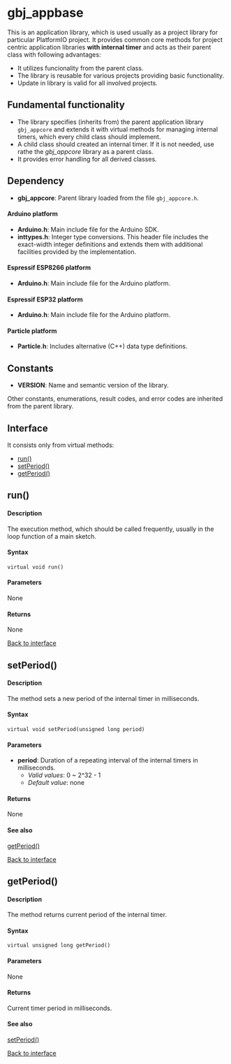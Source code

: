 <a id="library"></a>

# gbj\_appbase
This is an application library, which is used usually as a project library for particular PlatformIO project. It provides common core methods for project centric application libraries **with internal timer** and acts as their parent class with following advantages:

* It utilizes funcionality from the parent class.
* The library is reusable for various projects providing basic functionality.
* Update in library is valid for all involved projects.


## Fundamental functionality

* The library specifies (inherits from) the parent application library `gbj_appcore` and extends it with virtual methods for managing internal timers, which every child class should implement.
* A child class should created an internal timer. If it is not needed, use rathe the _gbj\_appcore_ library as a parent class.
* It provides error handling for all derived classes.


<a id="dependency"></a>

## Dependency
* **gbj\_appcore**: Parent library loaded from the file `gbj_appcore.h`.

#### Arduino platform
* **Arduino.h**: Main include file for the Arduino SDK.
* **inttypes.h**: Integer type conversions. This header file includes the exact-width integer definitions and extends them with additional facilities provided by the implementation.

#### Espressif ESP8266 platform
* **Arduino.h**: Main include file for the Arduino platform.

#### Espressif ESP32 platform
* **Arduino.h**: Main include file for the Arduino platform.

#### Particle platform
* **Particle.h**: Includes alternative (C++) data type definitions.


<a id="constants"></a>

## Constants

* **VERSION**: Name and semantic version of the library.

Other constants, enumerations, result codes, and error codes are inherited from the parent library.


<a id="interface"></a>

## Interface
It consists only from virtual methods:

* [run()](#run)
* [setPeriod()](#setPeriod)
* [getPeriod()](#getPeriod)

## run()

#### Description
The execution method, which should be called frequently, usually in the loop function of a main sketch.

#### Syntax
	virtual void run()

#### Parameters
None

#### Returns
None

[Back to interface](#interface)


<a id="setPeriod"></a>

## setPeriod()

#### Description
The method sets a new period of the internal timer in milliseconds.

#### Syntax
    virtual void setPeriod(unsigned long period)

#### Parameters
* **period**: Duration of a repeating interval of the internal timers in milliseconds.
  * *Valid values*: 0 ~ 2^32 - 1
  * *Default value*: none

#### Returns
None

#### See also
[getPeriod()](#getPeriod)

[Back to interface](#interface)


<a id="getPeriod"></a>

## getPeriod()

#### Description
The method returns current period of the internal timer.

#### Syntax
    virtual unsigned long getPeriod()

#### Parameters
None

#### Returns
Current timer period in milliseconds.

#### See also
[setPeriod()](#setPeriod)

[Back to interface](#interface)
